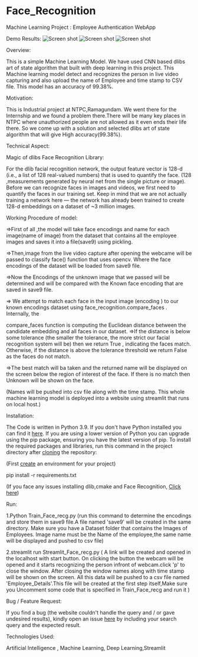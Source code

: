 # Face_Recognition
Machine Learning Project : Employee Authentication WebApp


Demo Results:
![Screen shot](Results/#1.png)
![Screen shot](Results/#2.png)
![Screen shot](Results/#3.png)


Overview:

This is a simple Machine Learning Model. We have used CNN based dlibs art of state algorithm that built with deep learning in this project. 
This Machine learning model detect and recognizes the person in live video capturing and also upload the name of Employee and time stamp to CSV file.
This model has an accuracy of 99.38%.

Motivation:

This is Industrial project at NTPC,Ramagundam. We went there for the Internship and we found a problem there.There will be many key places in NTPC 
where unauthorized people are not allowed as it even ends their life there. So we come up with a solution and selected dlibs art of state algorithm that will 
give High accuracy(99.38%).

Technical Aspect:

Magic of dlibs Face Recognition Library: 

For the dlib facial recognition network, the output feature vector is 128-d (i.e., a list of 128 real-valued numbers) that is used to quantify the face.
(128 ,measurements generated by neural net from the single picture or image). Before we can recognize faces in images and videos, we first need to 
quantify the faces in our training set. Keep in mind that we are not actually training a network here — the network has already been trained to create 
128-d embeddings on a dataset of ~3 million images.



Working Procedure of model:

=>First of all ,the model will take face encodings and name for each image(name of image) from the dataset that contains all the employee images and 
saves it into a file(save9) using pickling.

=>Then,image from the live video capture after opening the webcame will be passed to classify face() function that uses opencv. Where the face encodings of the dataset 
will be loaded from save9 file.

=>Now the Encodings of the unknown image that we passed will be determined and will be compared with the Known face encoding that are saved in 
save9 file.

=> We attempt to match each face in the input image (encoding ) to our known encodings dataset using face_recognition.compare_faces
. Internally, the 

compare_faces function is computing the Euclidean distance between the candidate embedding and all faces in our dataset. 
=>If the distance is below some tolerance (the smaller the tolerance, the more strict our facial recognition system will be) then we return True , 
indicating the faces match. Otherwise, if the distance is above the tolerance threshold we return False as the faces do not match.

=>The best match will ba taken and the returned name will be displayed on the screen below the region of interest of the face. If there is no match then 
Unknown will be shown on the face.  

(Names will be pushed into csv file along with the time stamp. This whole machine learning model is deployed into a website using streamlit that runs 
on local host.)

Installation:

The Code is written in Python 3.9. If you don't have Python installed you can find it [here](https://www.python.org/downloads/). If you are using a lower version of Python 
you can upgrade using the pip package, ensuring you have the latest version of pip. To install the required packages and libraries, run this command in the project directory 
after [cloning](https://github.com/PavanSaiSheshetti/Face_Recognition/) the repository:

(First [create](https://uoa-eresearch.github.io/eresearch-cookbook/recipe/2014/11/26/python-virtual-env/) an environment for your project)

pip install -r requirements.txt

(If you face any issues installing dlib,cmake and Face Recognition, [Click here](https://youtu.be/xaDJ5xnc8dc))

Run:

1.Python Train_Face_recg.py (run this command to determine the encodings and store them in save9 file.A file named 'save9' will be created in the 
same directory. Make sure you have a Dataset folder that contains the Images of Employees. Image name must be the Name of the employee,the same 
name will be displayed and pushed to csv file)

2.streamlit run Streamlit_Face_recg.py ( A link will be created and opened in the localhost with start button. On clicking the button the webcam will be 
opened and it starts recognizing the person infront of webcam.click 'p' to close the window. After closing the window names along with time stamp will be 
shown on the screen. All this data will be pushed to a csv file named 'Employee_Details'.This file will be created at the first step itself,Make sure you 
Uncomment some code that is specified in Train_Face_recg and run it )

Bug / Feature Request:

If you find a bug (the website couldn't handle the query and / or gave undesired results), kindly open an issue [here](https://github.com/PavanSaiSheshetti/Face_Recognition/issues/new) by including your search query and the expected result.


Technologies Used:

Artificial Intelligence , Machine Learning, Deep Learning,Streamlit

